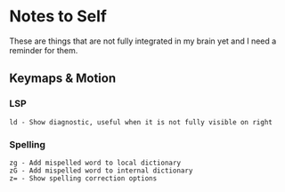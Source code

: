 # Notes to Self

These are things that are not fully integrated in my brain yet and I need a reminder for them.

## Keymaps & Motion

### LSP

    ld - Show diagnostic, useful when it is not fully visible on right

### Spelling

    zg - Add mispelled word to local dictionary
    zG - Add mispelled word to internal dictionary
    z= - Show spelling correction options

